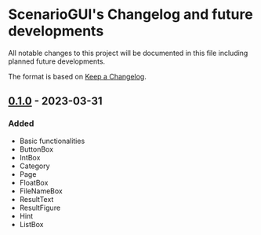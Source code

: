 # ScenarioGUI's Changelog and future developments
All notable changes to this project will be documented in this file including planned future developments.

The format is based on [Keep a Changelog](https://keepachangelog.com/en/1.0.0/).


## [0.1.0] - 2023-03-31

### Added
- Basic functionalities
- ButtonBox
- IntBox
- Category
- Page
- FloatBox
- FileNameBox
- ResultText
- ResultFigure
- Hint
- ListBox


[0.1.0]: https://github.com/tblanke/ScenarioGUI/releases/tag/v0.1.0
